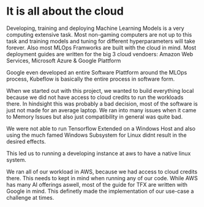 # It is all about the cloud

Developing, training and deploying Machine Learning Models is a very computing extensive task. Most non-gaming computers are not up to this task and training models and tuning for different hyperparameters will take forever. Also most MLOps Framworks are built with the cloud in mind. Most deployment guides are written for the big 3 cloud vendoers: Amazon Web Services, Microsoft Azure & Google Plattform

Google even developed an entire Software Plattform around the MLOps process, Kubeflow is basically the entire process in software form.

When we started out with this project, we wanted to build everything local because we did not have access to cloud credits to run the workloads there. In hindsight this was probably a bad decision, most of the software is just not made for an average laptop. We ran into many issues when it came to Memory Issues but also just compatibility in general was quite bad.

We were not able to run Tensorflow Extended on a Windows Host and also using the much famed Windows Subsystem for Linux didnt result in the desired effects.

This led us to running a developing instance at aws to have a native linux system.

We ran all of our workload in AWS, because we had access to cloud credits there. This needs to kept in mind when running any of our code. While AWS has many AI offerings aswell, most of the guide for TFX are written with Google in mind. This definetly made the implementation of our use-case a challenge at times.
